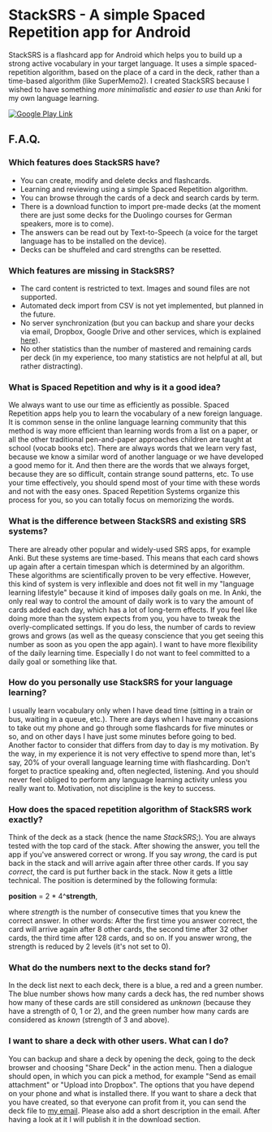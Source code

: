 # StackSRS - A simple Spaced Repetition app for Android
StackSRS is a flashcard app for Android which helps you to build up a strong active vocabulary in your target language. It uses a simple spaced-repetition algorithm, based on the place of a card in the deck, rather than a time-based algorithm (like SuperMemo2). I created StackSRS because I wished to have something *more minimalistic* and *easier to use* than Anki for my own language learning.

[![Google Play Link](https://play.google.com/intl/en_us/badges/images/badge_new.png)](https://play.google.com/store/apps/details?id=de.melvil.stacksrs)

## F.A.Q.

### Which features does StackSRS have?
* You can create, modify and delete decks and flashcards.
* Learning and reviewing using a simple Spaced Repetition algorithm.
* You can browse through the cards of a deck and search cards by term.
* There is a download function to import pre-made decks (at the moment there are just some decks for the Duolingo courses for German speakers, more is to come).
* The answers can be read out by Text-to-Speech (a voice for the target language has to be installed on the device).
* Decks can be shuffeled and card strengths can be resetted.

### Which features are missing in StackSRS?

* The card content is restricted to text. Images and sound files are not supported.
* Automated deck import from CSV is not yet implemented, but planned in the future. 
* No server synchronization (but you can backup and share your decks via email, Dropbox, Google Drive and other services, which is explained [here](#i-want-to-share-a-deck-with-other-users-what-can-i-do)). 
* No other statistics than the number of mastered and remaining cards per deck (in my experience, too many statistics are not helpful at all, but rather distracting).

### What is Spaced Repetition and why is it a good idea?
We always want to use our time as efficiently as possible. Spaced Repetition apps help you to learn the vocabulary of a new foreign language. It is common sense in the online language learning community that this method is way more efficient than learning words from a list on a paper, or all the other traditional pen-and-paper approaches children are taught at school (vocab books etc). There are always words that we learn very fast, because we know a similar word of another language or we have developed a good memo for it. And then there are the words that we always forget, because they are so difficult, contain strange sound patterns, etc. To use your time effectively, you should spend most of your time with these words and not with the easy ones. Spaced Repetition Systems organize this process for you, so you can totally focus on memorizing the words.

### What is the difference between StackSRS and existing SRS systems?
There are already other popular and widely-used SRS apps, for example Anki. But these systems are time-based. This means that each card shows up again after a certain timespan which is determined by an algorithm. These algorithms are scientifically proven to be very effective. However, this kind of system is very inflexible and does not fit well in my "language learning lifestyle" because it kind of imposes daily goals on me. In Anki, the only real way to control the amount of daily work is to vary the amount of cards added each day, which has a lot of long-term effects. If you feel like doing more than the system expects from you, you have to tweak the overly-complicated settings. If you do less, the number of cards to review grows and grows (as well as the queasy conscience that you get seeing this number as soon as you open the app again). I want to have more flexibility of the daily learning time. Especially I do not want to feel committed to a daily goal or something like that. 

### How do you personally use StackSRS for your language learning?
I usually learn vocabulary only when I have dead time (sitting in a train or bus, waiting in a queue, etc.). There are days when I have many occasions to take out my phone and go through some flashcards for five minutes or so, and on other days I have just some minutes before going to bed. Another factor to consider that differs from day to day is my motivation. By the way, in my experience it is not very effective to spend more than, let's say, 20% of your overall language learning time with flashcarding. Don't forget to practice speaking and, often neglected, listening. And you should never feel obliged to perform any language learning activity unless you really want to. Motivation, not discipline is the key to success.

### How does the spaced repetition algorithm of StackSRS work exactly?
Think of the deck as a stack (hence the name *StackSRS*;). You are always tested with the top card of the stack. After showing the answer, you tell the app if you've answered correct or wrong. If you say *wrong*, the card is put back in the stack and will arrive again after three other cards. If you say *correct*, the card is put further back in the stack. Now it gets a little technical. The position is determined by the following formula: 

**position** = 2 * 4^**strength**,

where *strength* is the number of consecutive times that you knew the correct answer. In other words: After the first time you answer correct, the card will arrive again after 8 other cards, the second time after 32 other cards, the third time after 128 cards, and so on. If you answer wrong, the strength is reduced by 2 levels (it's not set to 0).

### What do the numbers next to the decks stand for?
In the deck list next to each deck, there is a blue, a red and a green number. The blue number shows how many cards a deck has, the red number shows how many of these cards are still considered as *unknown* (because they have a strength of 0, 1 or 2), and the green number how many cards are considered as *known* (strength of 3 and above).

### I want to share a deck with other users. What can I do?
You can backup and share a deck by opening the deck, going to the deck browser and choosing "Share Deck" in the action menu. Then a dialogue should open, in which you can pick a method, for example "Send as email attachment" or "Upload into Dropbox". The options that you have depend on your phone and what is installed there. If you want to share a deck that you have created, so that everyone can profit from it, you can send the deck file to [my email](mailto:patpp17@web.de). Please also add a short description in the email. After having a look at it I will publish it in the download section.

